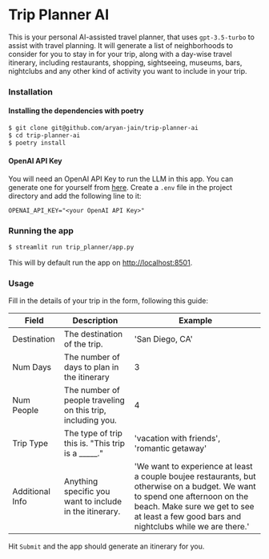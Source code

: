 # Trip Planner AI
This is your personal AI-assisted travel planner, that uses `gpt-3.5-turbo` to assist with travel planning. It will generate a list of neighborhoods to consider for you to stay in for your trip, along with a day-wise travel itinerary, including restaurants, shopping, sightseeing, museums, bars, nightclubs and any other kind of activity you want to include in your trip. 

### Installation 
#### Installing the dependencies with poetry
```bash
$ git clone git@github.com/aryan-jain/trip-planner-ai
$ cd trip-planner-ai
$ poetry install
```

#### OpenAI API Key
You will need an OpenAI API Key to run the LLM in this app. You can generate one for yourself from [here](https://platform.openai.com/).
Create a `.env` file in the project directory and add the following line to it:
```
OPENAI_API_KEY="<your OpenAI API Key>"
```

### Running the app
```bash
$ streamlit run trip_planner/app.py
```
This will by default run the app on [http://localhost:8501](http://localhost:8501).

### Usage
Fill in the details of your trip in the form, following this guide:

| Field           | Description                                                 | Example                                                                                                                                                                                                                   |
|-----------------|-------------------------------------------------------------|---------------------------------------------------------------------------------------------------------------------------------------------------------------------------------------------------------------------------|
| Destination     | The destination of the trip.                                | 'San Diego, CA'                                                                                                                                                                                                           |
| Num Days        | The number of days to plan in the itinerary                 | 3                                                                                                                                                                                                                         |
| Num People      | The number of people traveling on this trip, including you. | 4                                                                                                                                                                                                                         |
| Trip Type       | The type of trip this is. "This trip is a _____."           | 'vacation with friends', 'romantic getaway'                                                                                                                                                                               |
| Additional Info | Anything specific you want to include in the itinerary.     | 'We want to experience at least a couple boujee restaurants, but otherwise on a budget. We want to spend one afternoon on the beach. Make sure we get to see at least a few good bars and nightclubs while we are there.' |


Hit `Submit` and the app should generate an itinerary for you.